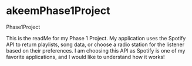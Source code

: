 # akeemPhase1Project
Phase1Project

This is the readMe for my Phase 1 Project. My application uses the Spotify API to return playlists, song data, or choose a radio station for the listener based on their preferences. I am choosing this API as Spotify is one of my favorite applications, and I would like to understand how it works!
